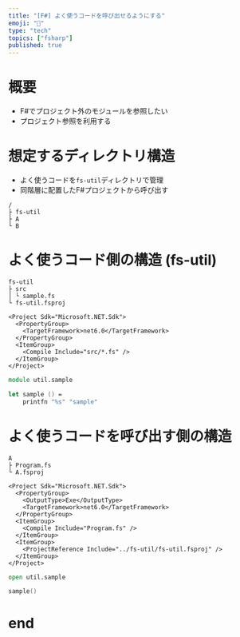 ```yaml
---
title: "[F#] よく使うコードを呼び出せるようにする"
emoji: "📄"
type: "tech"
topics: ["fsharp"]
published: true
---
```


# 概要

- F#でプロジェクト外のモジュールを参照したい
- プロジェクト参照を利用する

# 想定するディレクトリ構造

- よく使うコードを`fs-util`ディレクトリで管理
- 同階層に配置したF#プロジェクトから呼び出す

```
/
├ fs-util
├ A
└ B
```

# よく使うコード側の構造 (fs-util)

```
fs-util
├ src
│ └ sample.fs
└ fs-util.fsproj
```

```xml:fs-util.fsproj
<Project Sdk="Microsoft.NET.Sdk">
  <PropertyGroup>
    <TargetFramework>net6.0</TargetFramework>
  </PropertyGroup>
  <ItemGroup>
    <Compile Include="src/*.fs" />
  </ItemGroup>
</Project>
```

```fsharp:src/sample.fs
module util.sample

let sample () =
    printfn "%s" "sample"
```

# よく使うコードを呼び出す側の構造

```
A
├ Program.fs
└ A.fsproj
```

```xml:A.fsproj
<Project Sdk="Microsoft.NET.Sdk">
  <PropertyGroup>
    <OutputType>Exe</OutputType>
    <TargetFramework>net6.0</TargetFramework>
  </PropertyGroup>
  <ItemGroup>
    <Compile Include="Program.fs" />
  </ItemGroup>
  <ItemGroup>
    <ProjectReference Include="../fs-util/fs-util.fsproj" />
  </ItemGroup>
</Project>
```

```fsharp:Program.fs
open util.sample

sample()
```

# end
